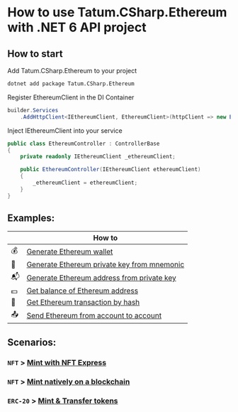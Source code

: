 # How to use Tatum.CSharp.Ethereum with .NET 6 API project

## How to start

Add Tatum.CSharp.Ethereum to your project

```bash
dotnet add package Tatum.CSharp.Ethereum
```

Register EthereumClient in the DI Container

```csharp
builder.Services
    .AddHttpClient<IEthereumClient, EthereumClient>(httpClient => new EthereumClient(httpClient, apiKey));
```

Inject IEthereumClient into your service

```csharp
public class EthereumController : ControllerBase
{
    private readonly IEthereumClient _ethereumClient;

    public EthereumController(IEthereumClient ethereumClient)
    {
        _ethereumClient = ethereumClient;
    }
}
```
## Examples:

|    | How to                                                                                                                                                                            |
|---|-----------------------------------------------------------------------------------------------------------------------------------------------------------------------------------|
|:moneybag:| [Generate Ethereum wallet](https://github.com/tatumio/tatum-csharp/blob/master/Tatum.CSharp.Demo/ExampleServices/Ethereum/GenerateWalletExampleService.cs)                        |
|:key:| [Generate Ethereum private key from mnemonic](https://github.com/tatumio/tatum-csharp/blob/master/Tatum.CSharp.Demo/ExampleServices/Ethereum/GeneratePrivateKeyExampleService.cs) |
|:mailbox_with_mail:| [Generate Ethereum address from private key](https://github.com/tatumio/tatum-csharp/blob/master/Tatum.CSharp.Demo/ExampleServices/Ethereum/GenerateAddressExampleService.cs) |
|:dollar:| [Get balance of Ethereum address](https://github.com/tatumio/tatum-csharp/blob/master/Tatum.CSharp.Demo/ExampleServices/Ethereum/GetBalanceExampleService.cs)                |
|:scroll:| [Get Ethereum transaction by hash](https://github.com/tatumio/tatum-csharp/blob/master/Tatum.CSharp.Demo/ExampleServices/Ethereum/GetTransactionExampleService.cs)           |
|:outbox_tray:| [Send Ethereum from account to account](https://github.com/tatumio/tatum-csharp/blob/master/Tatum.CSharp.Demo/ExampleServices/Ethereum/BlockchainTransferExampleService.cs)  |


## Scenarios:

### `NFT` > [**Mint** with NFT Express](https://github.com/tatumio/tatum-csharp/blob/master/Ethereum/Tatum.CSharp.Ethereum.Tests.Integration/Scenarios/MintNftBasic.cs)

### `NFT` > [**Mint** natively on a blockchain](https://github.com/tatumio/tatum-csharp/blob/master/Ethereum/Tatum.CSharp.Ethereum.Tests.Integration/Scenarios/MintNftNative.cs)

### `ERC-20` > [**Mint & Transfer** tokens](https://github.com/tatumio/tatum-csharp/blob/master/Ethereum/Tatum.CSharp.Ethereum.Tests.Integration/Scenarios/MintErc20AndTransfer.cs)